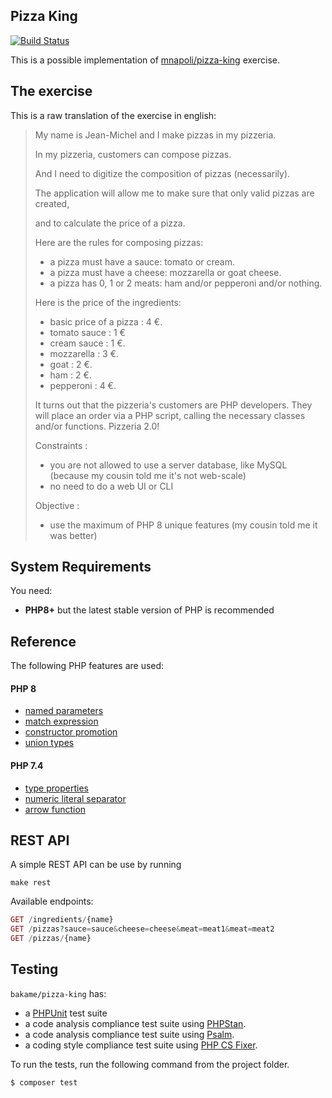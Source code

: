 Pizza King
----

[![Build Status](https://github.com/bakame-php/pizza-king/workflows/build/badge.svg)](https://github.com/bakame-php/pizza-king/actions?query=workflow%3A%22build%22)

This is a possible implementation of [mnapoli/pizza-king](https://github.com/mnapoli/pizza-king) exercise.

The exercise
-------

This is a raw translation of the exercise in english:

> My name is Jean-Michel and I make pizzas in my pizzeria.
>
> In my pizzeria, customers can compose pizzas.
>
> And I need to digitize the composition of pizzas (necessarily).
>
> The application will allow me to make sure that only valid pizzas are created, 
>
> and to calculate the price of a pizza.
>
> Here are the rules for composing pizzas:
>
> - a pizza must have a sauce: tomato or cream.
> - a pizza must have a cheese: mozzarella or goat cheese.
> - a pizza has 0, 1 or 2 meats: ham and/or pepperoni and/or nothing.
>
> Here is the price of the ingredients:
>
> - basic price of a pizza : 4 €.
> - tomato sauce : 1 €
> - cream sauce : 1 €.
> - mozzarella : 3 €.
> - goat : 2 €.
> - ham : 2 €.
> - pepperoni : 4 €.
>
> It turns out that the pizzeria's customers are PHP developers.
> They will place an order via a PHP script, calling the necessary classes and/or functions.
> Pizzeria 2.0!
>
> Constraints :
>
> - you are not allowed to use a server database, like MySQL (because my cousin told me it's not web-scale)
> - no need to do a web UI or CLI
>
> Objective :
>
> - use the maximum of PHP 8 unique features (my cousin told me it was better)

System Requirements
-------

You need:

- **PHP8+** but the latest stable version of PHP is recommended

Reference
-------

The following PHP features are used:

#### PHP 8

- [named parameters](https://wiki.php.net/rfc/named_params)
- [match expression](https://wiki.php.net/rfc/match_expression_v2)
- [constructor promotion](https://wiki.php.net/rfc/constructor_promotion)
- [union types](https://wiki.php.net/rfc/union_types_v2)

#### PHP 7.4

- [type properties](https://wiki.php.net/rfc/typed_properties_v2)
- [numeric literal separator](https://wiki.php.net/rfc/numeric_literal_separator)
- [arrow function](https://wiki.php.net/rfc/arrow_functions_v2)

REST API
-------

A simple REST API can be use by running

```
make rest
```

Available endpoints:

````php
GET /ingredients/{name} 
GET /pizzas?sauce=sauce&cheese=cheese&meat=meat1&meat=meat2
GET /pizzas/{name} 
````

Testing
-------

`bakame/pizza-king` has:

- a [PHPUnit](https://phpunit.de) test suite
- a code analysis compliance test suite using [PHPStan](https://phpstan.org).
- a code analysis compliance test suite using [Psalm](https://psalm.dev).
- a coding style compliance test suite using [PHP CS Fixer](https://cs.symfony.com).

To run the tests, run the following command from the project folder.

``` bash
$ composer test
```
